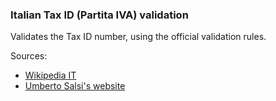 ### Italian Tax ID (Partita IVA) validation

Validates the Tax ID number, using the official validation rules.

Sources: 

- [Wikipedia IT](https://it.wikipedia.org/wiki/Partita_IVA)
- [Umberto Salsi's website](http://www.icosaedro.it/cf-pi/)
